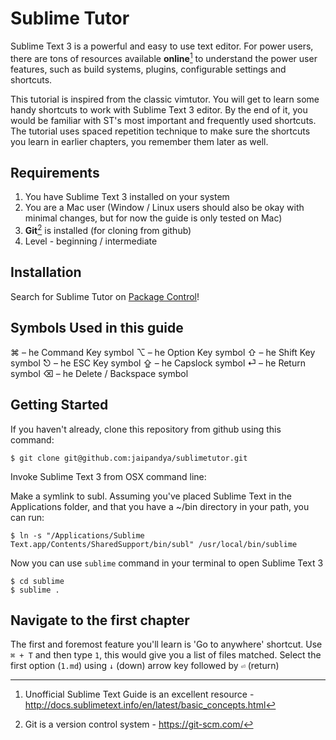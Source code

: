 Sublime Tutor
==============

Sublime Text 3 is a powerful and easy to use text editor. For power users,
there are tons of resources available **online**[^resources] to understand the
power user features, such as build systems, plugins, configurable settings and
shortcuts.

This tutorial is inspired from the classic vimtutor. You will get to learn
some handy shortcuts to work with Sublime Text 3 editor. By the end of it, you
would be familiar with ST's most important and frequently used shortcuts. The
tutorial uses spaced repetition technique to make sure the shortcuts you learn
in earlier chapters, you remember them later as well.

Requirements
-------------

1. You have Sublime Text 3 installed on your system
2. You are a Mac user (Window / Linux users should also be okay with minimal 
   changes, but for now the guide is only tested on Mac)
2. **Git**[^git] is installed (for cloning from github)
3. Level - beginning / intermediate

Installation
-------------

Search for Sublime Tutor on [Package Control](https://sublime.wbond.net/)!


Symbols Used in this guide
---------------------------

⌘ – he Command Key symbol
⌥ – he Option Key symbol
⇧ – he Shift Key symbol
⎋ – he ESC Key symbol
⇪ – he Capslock symbol
⏎ – he Return symbol
⌫ – he Delete / Backspace symbol

Getting Started
----------------

If you haven't already, clone this repository from github using this command:

    $ git clone git@github.com:jaipandya/sublimetutor.git

Invoke Sublime Text 3 from OSX command line:

Make a symlink to subl. Assuming you've placed Sublime Text in the
Applications folder, and that you have a ~/bin directory in your path, you can
run:

    $ ln -s "/Applications/Sublime Text.app/Contents/SharedSupport/bin/subl" /usr/local/bin/sublime

Now you can use `sublime` command in your terminal to open Sublime Text 3

    $ cd sublime
    $ sublime .

Navigate to the first chapter
------------------------------

The first and foremost feature you'll learn is 'Go to anywhere' shortcut. Use
`⌘ + T` and then type `1`, this would give you a list of files matched. Select
the first option (`1.md`) using `↓` (down) arrow key followed by `⏎` (return)


[^git]: Git is a version control system - https://git-scm.com/
[^resources]: Unofficial Sublime Text Guide is an excellent resource - http://docs.sublimetext.info/en/latest/basic_concepts.html
